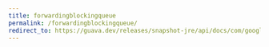 ```yaml
---
title: forwardingblockingqueue
permalink: /forwardingblockingqueue/
redirect_to: https://guava.dev/releases/snapshot-jre/api/docs/com/google/common/util/concurrent/ForwardingBlockingQueue.html
---
```

